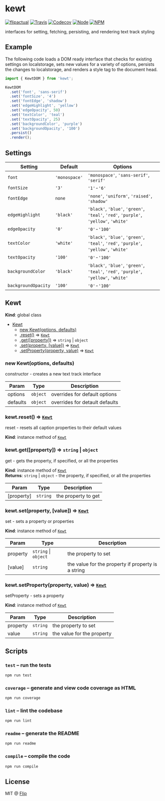 # kewt

[![flipactual](https://img.shields.io/badge/😋-flipactual-218AC7.svg?style=flat-square)](https://www.flipactual.com/)
[![Travis](https://img.shields.io/travis/flipactual/kewt.svg?style=flat-square)](https://travis-ci.org/flipactual/kewt/)
[![Codecov](https://img.shields.io/codecov/c/github/flipactual/kewt.svg?style=flat-square)](https://codecov.io/gh/flipactual/kewt/)
[![Node](https://img.shields.io/node/v/kewt.svg?style=flat-square)](http://npmjs.com/package/kewt)
[![NPM](https://img.shields.io/npm/v/kewt.svg?style=flat-square)](http://npmjs.com/package/kewt)

interfaces for setting, fetching, persisting, and rendering text track styling

## Example

The following code loads a DOM ready interface that checks for existing settings on localstorage, sets new values for a variety of options, persists the changes to localstorage, and renders a style tag to the document head.

```js
import { KewtDOM } from 'kewt';

KewtDOM
  .set('font', 'sans-serif')
  .set('fontSize', '4')
  .set('fontEdge', 'shadow')
  .set('edgeHighlight', 'yellow')
  .set('edgeOpacity', 50)
  .set('textColor', 'teal')
  .set('textOpacity', 25)
  .set('backgroundColor', 'purple')
  .set('backgroundOpacity', '100')
  .persist()
  .render();
```

## Settings

| Setting | Default | Options |
|---|---|---|
| `font` | `'monospace'` | `'monospace'`, `'sans-serif'`, `'serif'` |
| `fontSize` | `'3'` | `'1'`-`'6'` |
| `fontEdge` | `none` | `'none'`, `'uniform'`, `'raised'`, `'shadow'`|
| `edgeHighlight` | `'black'` | `'black'`, `'blue'`, `'green'`, `'teal'`, `'red'`, `'purple'`, `'yellow'`, `'white'` |
| `edgeOpacity` | `'0'` | `'0'`-`'100'` |
| `textColor` | `'white'` | `'black'`, `'blue'`, `'green'`, `'teal'`, `'red'`, `'purple'`, `'yellow'`, `'white'` |
| `textOpacity` | `'100'` | `'0'`-`'100'` |
| `backgroundColor` | `'black'` | `'black'`, `'blue'`, `'green'`, `'teal'`, `'red'`, `'purple'`, `'yellow'`, `'white'` |
| `backgroundOpacity` | `'100'` | `'0'`-`'100'` |

<a name="Kewt"></a>

## Kewt
**Kind**: global class  

* [Kewt](#Kewt)
    * [new Kewt(options, defaults)](#new_Kewt_new)
    * [.reset()](#Kewt+reset) ⇒ <code>[Kewt](#Kewt)</code>
    * [.get([property])](#Kewt+get) ⇒ <code>string</code> &#124; <code>object</code>
    * [.set(property, [value])](#Kewt+set) ⇒ <code>[Kewt](#Kewt)</code>
    * [.setProperty(property, value)](#Kewt+setProperty) ⇒ <code>[Kewt](#Kewt)</code>

<a name="new_Kewt_new"></a>

### new Kewt(options, defaults)
constructor - creates a new text track interface


| Param | Type | Description |
| --- | --- | --- |
| options | <code>object</code> | overrides for default options |
| defaults | <code>object</code> | overrides for detault defaults |

<a name="Kewt+reset"></a>

### kewt.reset() ⇒ <code>[Kewt](#Kewt)</code>
reset - resets all caption properties to their default values

**Kind**: instance method of <code>[Kewt](#Kewt)</code>  
<a name="Kewt+get"></a>

### kewt.get([property]) ⇒ <code>string</code> &#124; <code>object</code>
get - gets the property, if specified, or all the properties

**Kind**: instance method of <code>[Kewt](#Kewt)</code>  
**Returns**: <code>string</code> &#124; <code>object</code> - the property, if specified, or all the properties  

| Param | Type | Description |
| --- | --- | --- |
| [property] | <code>string</code> | the property to get |

<a name="Kewt+set"></a>

### kewt.set(property, [value]) ⇒ <code>[Kewt](#Kewt)</code>
set - sets a property or properties

**Kind**: instance method of <code>[Kewt](#Kewt)</code>  

| Param | Type | Description |
| --- | --- | --- |
| property | <code>string</code> &#124; <code>object</code> | the property to set |
| [value] | <code>string</code> | the value for the property if property is a string |

<a name="Kewt+setProperty"></a>

### kewt.setProperty(property, value) ⇒ <code>[Kewt](#Kewt)</code>
setProperty - sets a property

**Kind**: instance method of <code>[Kewt](#Kewt)</code>  

| Param | Type | Description |
| --- | --- | --- |
| property | <code>string</code> | the property to set |
| value | <code>string</code> | the value for the property |



## Scripts

### `test` – run the tests

```sh
npm run test
```

### `coverage` – generate and view code coverage as HTML

```sh
npm run coverage
```

### `lint` – lint the codebase

```sh
npm run lint
```

### `readme` – generate the README

```sh
npm run readme
```

### `compile` – compile the code

```sh
npm run compile
```

## License

MIT @ [Flip](https://github.com/flipactual)
